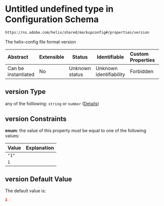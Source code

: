 # Untitled undefined type in Configuration Schema

```txt
https://ns.adobe.com/helix/shared/markupconfig#/properties/version
```

The helix-config file format version


| Abstract            | Extensible | Status         | Identifiable            | Custom Properties | Additional Properties | Access Restrictions | Defined In                                                                    |
| :------------------ | ---------- | -------------- | ----------------------- | :---------------- | --------------------- | ------------------- | ----------------------------------------------------------------------------- |
| Can be instantiated | No         | Unknown status | Unknown identifiability | Forbidden         | Allowed               | none                | [markupconfig.schema.json\*](markupconfig.schema.json "open original schema") |

## version Type

any of the folllowing: `string` or `number` ([Details](markupconfig-properties-version.md))

## version Constraints

**enum**: the value of this property must be equal to one of the following values:

| Value | Explanation |
| :---- | ----------- |
| `"1"` |             |
| `1`   |             |

## version Default Value

The default value is:

```json
1
```
